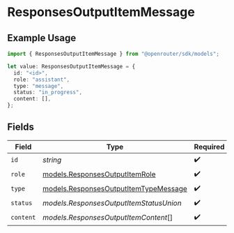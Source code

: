 # ResponsesOutputItemMessage

## Example Usage

```typescript
import { ResponsesOutputItemMessage } from "@openrouter/sdk/models";

let value: ResponsesOutputItemMessage = {
  id: "<id>",
  role: "assistant",
  type: "message",
  status: "in_progress",
  content: [],
};
```

## Fields

| Field                                                                                | Type                                                                                 | Required                                                                             | Description                                                                          |
| ------------------------------------------------------------------------------------ | ------------------------------------------------------------------------------------ | ------------------------------------------------------------------------------------ | ------------------------------------------------------------------------------------ |
| `id`                                                                                 | *string*                                                                             | :heavy_check_mark:                                                                   | N/A                                                                                  |
| `role`                                                                               | [models.ResponsesOutputItemRole](../models/responsesoutputitemrole.md)               | :heavy_check_mark:                                                                   | N/A                                                                                  |
| `type`                                                                               | [models.ResponsesOutputItemTypeMessage](../models/responsesoutputitemtypemessage.md) | :heavy_check_mark:                                                                   | N/A                                                                                  |
| `status`                                                                             | *models.ResponsesOutputItemStatusUnion*                                              | :heavy_check_mark:                                                                   | N/A                                                                                  |
| `content`                                                                            | *models.ResponsesOutputItemContent*[]                                                | :heavy_check_mark:                                                                   | N/A                                                                                  |